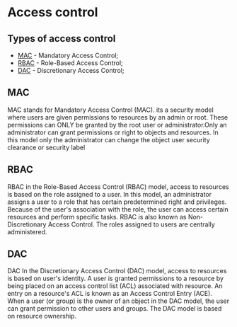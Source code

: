 # Access control

## Types of access control

- [MAC](#mac) - Mandatory Access Control;
- [RBAC](#rbac) - Role-Based Access Control;
- [DAC](#dac) - Discretionary Access Control;

## MAC

MAC stands for Mandatory Access Control (MAC). its a security model where users are given permissions to resources by an admin or root. These permissions can ONLY be granted by the root user or administrator.Only an administrator can grant permissions or right to objects and resources. In this model only the administrator can change the object user security clearance or security label

## RBAC

RBAC in the Role-Based Access Control (RBAC) model, access to resources is based on the role assigned to a user. In this model, an administrator assigns a user to a role that has certain predetermined right and privileges. Because of the user's association with the role, the user can access certain resources and perform specific tasks. RBAC is also known as Non-Discretionary Access Control. The roles assigned to users are centrally administered.

## DAC

DAC In the Discretionary Access Control (DAC) model, access to resources is based on user's identity. A user is granted permissions to a resource by being placed on an access control list (ACL) associated with resource. An entry on a resource's ACL is known as an Access Control Entry (ACE). When a user (or group) is the owner of an object in the DAC model, the user can grant permission to other users and groups. The DAC model is based on resource ownership.
